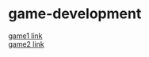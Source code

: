 # game-development
[game1 link](https://www.youtube.com/watch?v=iEn0ozP-jxc)\
[game2 link](https://www.youtube.com/watch?v=pib4IWX_9RM)

